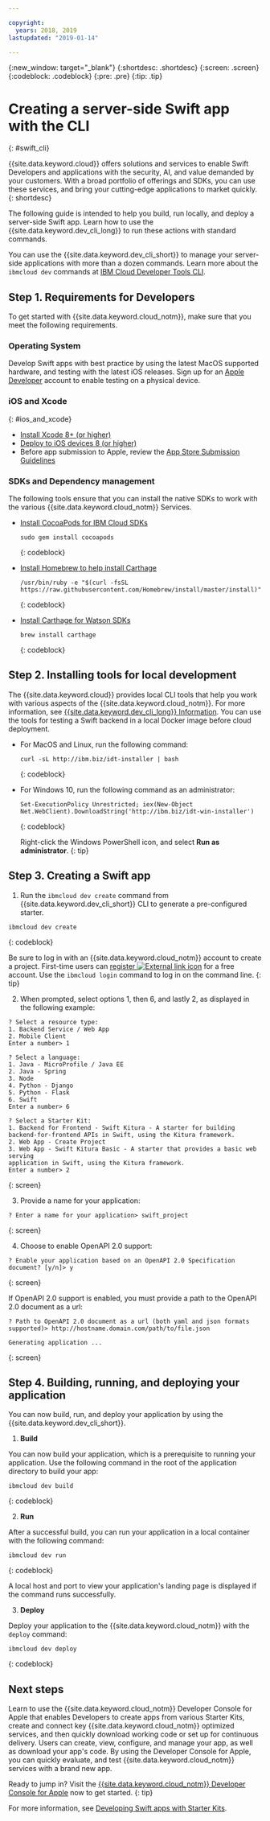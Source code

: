 ```yaml
---

copyright:
  years: 2018, 2019
lastupdated: "2019-01-14"

---
```


{:new_window: target="_blank"}
{:shortdesc: .shortdesc}
{:screen: .screen}
{:codeblock: .codeblock}
{:pre: .pre}
{:tip: .tip}

# Creating a server-side Swift app with the CLI
{: #swift_cli}

{{site.data.keyword.cloud}} offers solutions and services to enable Swift Developers and applications with the security, AI, and value demanded by your customers. With a broad portfolio of offerings and SDKs, you can use these services, and bring your cutting-edge applications to market quickly.
{: shortdesc}

The following guide is intended to help you build, run locally, and deploy a server-side Swift app. Learn how to use the {{site.data.keyword.dev_cli_long}} to run these actions with standard commands.

You can use the {{site.data.keyword.dev_cli_short}} to manage your server-side applications with more than a dozen commands. Learn more about the `ibmcloud dev` commands at [IBM Cloud Developer Tools CLI](/docs/cli/idt/commands.html).

## Step 1. Requirements for Developers

To get started with {{site.data.keyword.cloud_notm}}, make sure that you meet the following requirements.

### Operating System

Develop Swift apps with best practice by using the latest MacOS supported hardware, and testing with the latest iOS releases. Sign up for an [Apple Developer](https://developer.apple.com/) account to enable testing on a physical device.

### iOS and Xcode
{: #ios_and_xcode}

- [Install Xcode 8+ (or higher)](https://developer.apple.com/xcode/)
- [Deploy to iOS devices 8 (or higher)](https://support.apple.com/downloads/ios)
- Before app submission to Apple, review the [App Store Submission Guidelines](https://developer.apple.com/app-store/guidelines/)

### SDKs and Dependency management

The following tools ensure that you can install the native SDKs to work with the various {{site.data.keyword.cloud_notm}} Services.

- [Install CocoaPods for IBM Cloud SDKs](https://cocoapods.org/)
  ```
  sudo gem install cocoapods
  ```
  {: codeblock}
  
- [Install Homebrew to help install Carthage](https://brew.sh/)
  ```
  /usr/bin/ruby -e "$(curl -fsSL https://raw.githubusercontent.com/Homebrew/install/master/install)"
  ```
  {: codeblock}

- [Install Carthage for Watson SDKs](https://github.com/Carthage/Carthage)
  ```
  brew install carthage
  ```
  {: codeblock}

## Step 2. Installing tools for local development

The {{site.data.keyword.cloud}} provides local CLI tools that help you work with various aspects of the {{site.data.keyword.cloud_notm}}. For more information, see [{{site.data.keyword.dev_cli_long}} Information](../cli/index.html). You can use the tools for testing a Swift backend in a local Docker image before cloud deployment.

* For MacOS and Linux, run the following command:
  ```
  curl -sL http://ibm.biz/idt-installer | bash
  ```
  {: codeblock}

* For Windows 10, run the following command as an administrator:
  ```
  Set-ExecutionPolicy Unrestricted; iex(New-Object Net.WebClient).DownloadString('http://ibm.biz/idt-win-installer')
  ```
  {: codeblock}

  Right-click the Windows PowerShell icon, and select **Run as administrator**.
  {: tip}

## Step 3. Creating a Swift app

1. Run the `ibmcloud dev create` command from {{site.data.keyword.dev_cli_short}} CLI to generate a pre-configured starter. 
  ```
  ibmcloud dev create
  ```
  {: codeblock}

  Be sure to log in with an {{site.data.keyword.cloud_notm}} account to create a project. First-time users can [register ![External link icon](../icons/launch-glyph.svg "External link icon")](https://cloud.ibm.com/registration/?cm_sp=dw-bluemix-_-swift-_-devcenter) for a free account. Use the `ibmcloud login` command to log in on the command line.
  {: tip}

2. When prompted, select options 1, then 6, and lastly 2, as displayed in the following example:
  ```
  ? Select a resource type:                  
  1. Backend Service / Web App
  2. Mobile Client
  Enter a number> 1

  ? Select a language:
  1. Java - MicroProfile / Java EE
  2. Java - Spring
  3. Node
  4. Python - Django
  5. Python - Flask
  6. Swift
  Enter a number> 6

  ? Select a Starter Kit:
  1. Backend for Frontend - Swift Kitura - A starter for building 
  backend-for-frontend APIs in Swift, using the Kitura framework.
  2. Web App - Create Project
  3. Web App - Swift Kitura Basic - A starter that provides a basic web serving 
  application in Swift, using the Kitura framework.
  Enter a number> 2
  ```
  {: screen}

3. Provide a name for your application:
  ```
  ? Enter a name for your application> swift_project
  ```
  {: screen}

4. Choose to enable OpenAPI 2.0 support:
  ```
  ? Enable your application based on an OpenAPI 2.0 Specification document? [y/n]> y
  ```
  {: screen}

  If OpenAPI 2.0 support is enabled, you must provide a path to the OpenAPI 2.0 document as a url:
  ```
  ? Path to OpenAPI 2.0 document as a url (both yaml and json formats supported)> http://hostname.domain.com/path/to/file.json

  Generating application ...
  ```
  {: screen}

## Step 4. Building, running, and deploying your application

You can now build, run, and deploy your application by using the {{site.data.keyword.dev_cli_short}}.

1. **Build**

  You can now build your application, which is a prerequisite to running your application. Use the following command in the root of the application directory to build your app:
  ```
  ibmcloud dev build
  ```
  {: codeblock}

2. **Run**

  After a successful build, you can run your application in a local container with the following command:
  ```
  ibmcloud dev run
  ```
  {: codeblock}

  A local host and port to view your application's landing page is displayed if the command runs successfully.

3. **Deploy**

  Deploy your application to the {{site.data.keyword.cloud_notm}} with the `deploy` command:
  ```
  ibmcloud dev deploy
  ```
  {: codeblock}

## Next steps

Learn to use the {{site.data.keyword.cloud_notm}} Developer Console for Apple that enables Developers to create apps from various Starter Kits, create and connect key {{site.data.keyword.cloud_notm}} optimized services, and then quickly download working code or set up for continuous delivery. Users can create, view, configure, and manage your app, as well as download your app's code. By using the Developer Console for Apple, you can quickly evaluate, and test {{site.data.keyword.cloud_notm}} services with a brand new app.

Ready to jump in? Visit the [{{site.data.keyword.cloud_notm}} Developer Console for Apple](https://cloud.ibm.com/developer/appledevelopment/starter-kits) now to get started.
{: tip}

For more information, see [Developing Swift apps with Starter Kits](/docs/swift/starter_kit/starter_kits.html).

